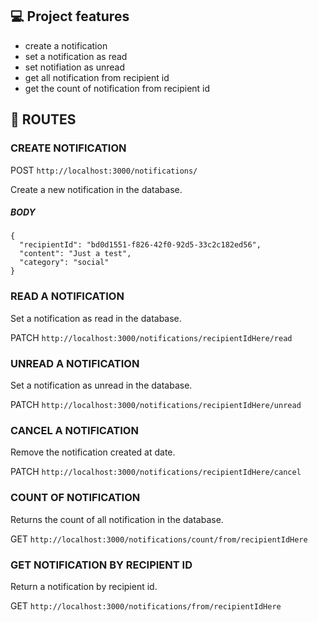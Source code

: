 ## 💻 Project features

- create a notification
- set a notification as read
- set notifiation as unread
- get all notification from recipient id
- get the count of notification from recipient id

## 🎫 ROUTES ##

### CREATE NOTIFICATION

POST `http://localhost:3000/notifications/`

Create a new notification in the database.

##### BODY 

```
{
  "recipientId": "bd0d1551-f826-42f0-92d5-33c2c182ed56",
  "content": "Just a test",
  "category": "social"
}
```

### READ A NOTIFICATION 

Set a notification as read in the database.

PATCH `http://localhost:3000/notifications/recipientIdHere/read`

### UNREAD A NOTIFICATION 

Set a notification as unread in the database.

PATCH `http://localhost:3000/notifications/recipientIdHere/unread`

### CANCEL A NOTIFICATION 

Remove the notification created at date.

PATCH `http://localhost:3000/notifications/recipientIdHere/cancel`

### COUNT OF NOTIFICATION 

Returns the count of all notification in the database.

GET `http://localhost:3000/notifications/count/from/recipientIdHere`

### GET NOTIFICATION BY RECIPIENT ID

Return a notification by recipient id.

GET `http://localhost:3000/notifications/from/recipientIdHere`